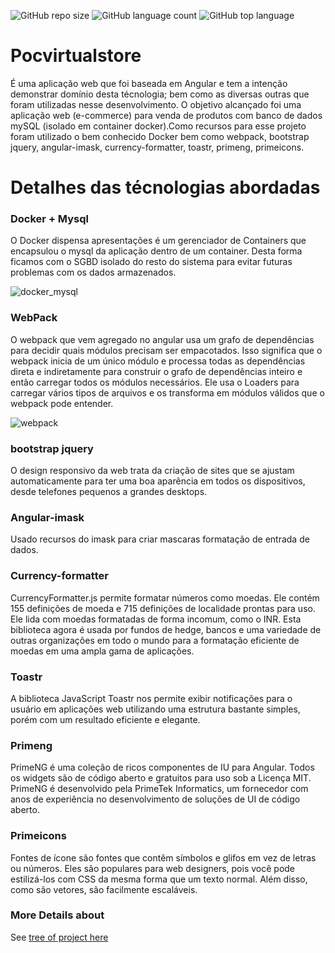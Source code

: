 ![GitHub repo size](https://img.shields.io/github/repo-size/FabianoSouzaPereira/pocvirtualstore?color=green)
![GitHub language count](https://img.shields.io/github/languages/count/FabianoSouzaPereira/pocvirtualstore?color=red)
![GitHub top language](https://img.shields.io/github/languages/top/FabianoSouzaPereira/pocvirtualstore?color=blue)</br>

# Pocvirtualstore

É uma aplicação web que foi baseada em Angular e tem a intenção demonstrar domínio desta
técnologia; bem como as diversas outras que foram utilizadas nesse desenvolvimento.
O objetivo alcançado foi uma aplicação web (e-commerce) para venda de produtos com banco de dados mySQL (isolado em container docker).Como recursos para esse projeto foram utilizado o bem conhecido Docker bem como webpack, bootstrap jquery, angular-imask, currency-formatter, toastr, primeng, primeicons.

# Detalhes das técnologias abordadas

### Docker + Mysql

O Docker dispensa apresentações é um gerenciador de Containers que encapsulou o mysql da aplicação dentro de um container. Desta forma ficamos com o SGBD isolado do resto do sistema para evitar futuras problemas com os dados armazenados.

![docker_mysql](https://user-images.githubusercontent.com/20540689/96800582-102c3e80-13dc-11eb-96d2-b36b0a68b761.jpeg)

### WebPack

O webpack que vem agregado no angular usa um grafo de dependências para decidir quais módulos precisam ser empacotados. Isso significa que o webpack inicia de um único módulo e processa todas as dependências direta e indiretamente para construir o grafo de dependências inteiro e então carregar todos os módulos necessários.
Ele usa o Loaders para carregar vários tipos de arquivos e os transforma em módulos válidos que o webpack pode entender.

![webpack](https://user-images.githubusercontent.com/20540689/96799120-cc840580-13d8-11eb-9f6c-0f2664531a02.png)

### bootstrap jquery

O design responsivo da web trata da criação de sites que se ajustam automaticamente para ter uma boa aparência em todos os dispositivos, desde telefones pequenos a grandes desktops.

### Angular-imask

Usado recursos do imask para criar mascaras formatação de entrada de dados.

### Currency-formatter

CurrencyFormatter.js permite formatar números como moedas. Ele contém 155 definições de moeda e 715 definições de localidade prontas para uso. Ele lida com moedas formatadas de forma incomum, como o INR. Esta biblioteca agora é usada por fundos de hedge, bancos e uma variedade de outras organizações em todo o mundo para a formatação eficiente de moedas em uma ampla gama de aplicações.

### Toastr

A biblioteca JavaScript Toastr nos permite exibir notificações para o usuário em aplicações web utilizando uma estrutura bastante simples, porém com um resultado eficiente e elegante.

### Primeng

PrimeNG é uma coleção de ricos componentes de IU para Angular. Todos os widgets são de código aberto e gratuitos para uso sob a Licença MIT. PrimeNG é desenvolvido pela PrimeTek Informatics, um fornecedor com anos de experiência no desenvolvimento de soluções de UI de código aberto.

### Primeicons

Fontes de ícone são fontes que contêm símbolos e glifos em vez de letras ou números. Eles são populares para web designers, pois você pode estilizá-los com CSS da mesma forma que um texto normal. Além disso, como são vetores, são facilmente escaláveis.

### More Details about

See [tree of project here](https://github.com/FabianoSouzaPereira/pocvirtualstore/issues/16#issue-747072030) 

